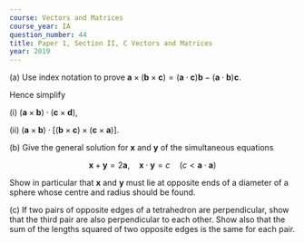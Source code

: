 ```yaml
---
course: Vectors and Matrices
course_year: IA
question_number: 44
title: Paper 1, Section II, C Vectors and Matrices
year: 2019
---
```




(a) Use index notation to prove $\mathbf{a} \times(\mathbf{b} \times \mathbf{c})=(\mathbf{a} \cdot \mathbf{c}) \mathbf{b}-(\mathbf{a} \cdot \mathbf{b}) \mathbf{c}$.

Hence simplify

(i) $(\mathbf{a} \times \mathbf{b}) \cdot(\mathbf{c} \times \mathbf{d})$,

(ii) $(\mathbf{a} \times \mathbf{b}) \cdot[(\mathbf{b} \times \mathbf{c}) \times(\mathbf{c} \times \mathbf{a})]$.

(b) Give the general solution for $\mathbf{x}$ and $\mathbf{y}$ of the simultaneous equations

$$\mathbf{x}+\mathbf{y}=2 \mathbf{a}, \quad \mathbf{x} \cdot \mathbf{y}=c \quad(c<\mathbf{a} \cdot \mathbf{a})$$

Show in particular that $\mathbf{x}$ and $\mathbf{y}$ must lie at opposite ends of a diameter of a sphere whose centre and radius should be found.

(c) If two pairs of opposite edges of a tetrahedron are perpendicular, show that the third pair are also perpendicular to each other. Show also that the sum of the lengths squared of two opposite edges is the same for each pair.